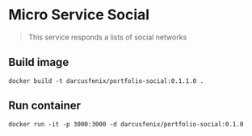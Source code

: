 # Micro Service Social

> This service responds a lists of social networks

## Build image
```
docker build -t darcusfenix/portfolio-social:0.1.1.0 .
```

## Run container
```
docker run -it -p 3000:3000 -d darcusfenix/portfolio-social:0.1.0
```

